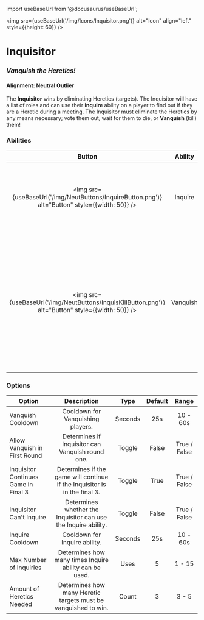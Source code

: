 import useBaseUrl from '@docusaurus/useBaseUrl';

<img src={useBaseUrl('/img/Icons/Inquisitor.png')} alt="Icon" align="left" style={{height: 60}} />

# Inquisitor

### _Vanquish the Heretics!_

#### **Alignment:** Neutral Outlier

The **Inquisitor** wins by eliminating Heretics (targets). The Inquisitor will have a list of roles and can use their **inquire** ability on a player to find out if they are a Heretic during a meeting. The Inquisitor must eliminate the Heretics by any means necessary; vote them out, wait for them to die, or **Vanquish** (kill) them!

### Abilities

|                                               Button                                               | Ability  |                                                                                                    Description                                                                                                     |        Type        |
| :------------------------------------------------------------------------------------------------: | :------: | :----------------------------------------------------------------------------------------------------------------------------------------------------------------------------------------------------------------: | :----------------: |
|  <img src={useBaseUrl('/img/NeutButtons/InquireButton.png')} alt="Button" style={{width: 50}} />   | Inquire  |                                                             Inquire a player, which will tell you if they are one of your targets within the meeting.                                                              | Player Interaction |
| <img src={useBaseUrl('/img/NeutButtons/InquisKillButton.png')} alt="Button" style={{width: 50}} /> | Vanquish | Vanquish a player to kill them. If they are a heretic, you will be told, and you can continue vanquishing. However, if the victim isn't a heretic, you will lose the ability to vanquish for the rest of the game. | Player Interaction |

### Options

| Option                               |                                Description                                |  Type   | Default |    Range     |
| ------------------------------------ | :-----------------------------------------------------------------------: | :-----: | :-----: | :----------: |
| Vanquish Cooldown                    |                     Cooldown for Vanquishing players.                     | Seconds |   25s   |   10 - 60s   |
| Allow Vanquish in First Round        |              Determines if Inquisitor can Vanquish round one.              | Toggle  |  False  | True / False |
| Inquisitor Continues Game in Final 3 | Determines if the game will continue if the Inquisitor is in the final 3. | Toggle  |  True   | True / False |
| Inquisitor Can't Inquire             |      Determines whether the Inquisitor can use the Inquire ability.       | Toggle  |  False  | True / False |
| Inquire Cooldown                     |                       Cooldown for Inquire ability.                       | Seconds |   25s   |   10 - 60s   |
| Max Number of Inquiries              |          Determines how many times Inquire ability can be used.           |  Uses   |    5    |    1 - 15    |
| Amount of Heretics Needed            |      Determines how many Heretic targets must be vanquished to win.       |  Count  |    3    |    3 - 5     |
